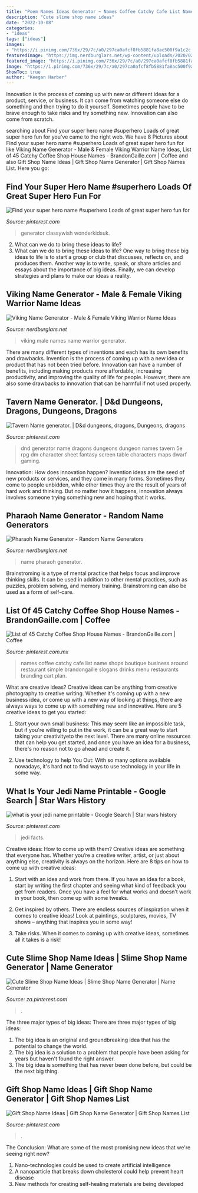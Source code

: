 ```yaml
---
title: "Poem Names Ideas Generator ~ Names Coffee Catchy Cafe List Name Shops Boutique Business Around Restaurant Simple Brandongaille Slogans Drinks Menu Restaurants Branding Cart Plan"
description: "Cute slime shop name ideas"
date: "2022-10-08"
categories:
- "ideas"
tags: ["ideas"]
images:
- "https://i.pinimg.com/736x/29/7c/a0/297ca0afcf8fb5881fa8ac500f9a1c2c.jpg"
featuredImage: "https://img.nerdburglars.net/wp-content/uploads/2020/02/male-viking-names-1024x567.jpg"
featured_image: "https://i.pinimg.com/736x/29/7c/a0/297ca0afcf8fb5881fa8ac500f9a1c2c.jpg"
image: "https://i.pinimg.com/736x/29/7c/a0/297ca0afcf8fb5881fa8ac500f9a1c2c.jpg"
ShowToc: true
author: "Keegan Harber"
---
```



Innovation is the process of coming up with new or different ideas for a product, service, or business. It can come from watching someone else do something and then trying to do it yourself. Sometimes people have to be brave enough to take risks and try something new. Innovation can also come from scratch.

	

		
searching about Find your super hero name #superhero Loads of great super hero fun for you've came to the right web. We have 8 Pictures about Find your super hero name #superhero Loads of great super hero fun for like Viking Name Generator - Male &amp; Female Viking Warrior Name Ideas, List of 45 Catchy Coffee Shop House Names - BrandonGaille.com | Coffee and also Gift Shop Name Ideas | Gift Shop Name Generator | Gift Shop Names List. Here you go:
		
    
## Find Your Super Hero Name #superhero Loads Of Great Super Hero Fun For

<img loading=lazy src="https://i.pinimg.com/736x/df/ae/bb/dfaebb82adf6b71cba0a7acc70356a5e.jpg" onerror="this.onerror=null;this.src='https://tse2.mm.bing.net/th?id=OIP.b1oLELnZBdazVgAdLkDjoAHaKe&amp;pid=15.1';" alt="Find your super hero name #superhero Loads of great super hero fun for">

_Source: pinterest.com_

>generator classywish wonderkidsuk. 

	

2. What can we do to bring these ideas to life?
2. What can we do to bring these ideas to life? 
One way to bring these big ideas to life is to start a group or club that discusses, reflects on, and produces them. Another way is to write, speak, or share articles and essays about the importance of big ideas. Finally, we can develop strategies and plans to make our ideas a reality.

    
## Viking Name Generator - Male &amp; Female Viking Warrior Name Ideas

<img loading=lazy src="https://img.nerdburglars.net/wp-content/uploads/2020/02/male-viking-names-1024x567.jpg" onerror="this.onerror=null;this.src='https://tse3.mm.bing.net/th?id=OIP._y1aQN7cRPSluTp_YKZrfgHaEG&amp;pid=15.1';" alt="Viking Name Generator - Male &amp; Female Viking Warrior Name Ideas">

_Source: nerdburglars.net_

>viking male names name warrior generator. 

	

There are many different types of inventions and each has its own benefits and drawbacks.
Invention is the process of coming up with a new idea or product that has not been tried before. Innovation can have a number of benefits, including making products more affordable, increasing productivity, and improving the quality of life for people. However, there are also some drawbacks to innovation that can be harmful if not used properly.

    
## Tavern Name Generator. | D&amp;d Dungeons, Dragons, Dungeons, Dragons

<img loading=lazy src="https://i.pinimg.com/736x/29/7c/a0/297ca0afcf8fb5881fa8ac500f9a1c2c.jpg" onerror="this.onerror=null;this.src='https://tse3.mm.bing.net/th?id=OIP.3gVIj-T3YsNIG5NT8CW_yAHaKC&amp;pid=15.1';" alt="Tavern Name generator. | D&amp;d dungeons, dragons, Dungeons, dragons">

_Source: pinterest.com_

>dnd generator name dragons dungeons dungeon names tavern 5e rpg dm character sheet fantasy screen table characters maps dwarf gaming. 

	

Innovation: How does innovation happen?
Invention ideas are the seed of new products or services, and they come in many forms. Sometimes they come to people unbidden, while other times they are the result of years of hard work and thinking. But no matter how it happens, innovation always involves someone trying something new and hoping that it works.

    
## Pharaoh Name Generator - Random Name Generators

<img loading=lazy src="https://img.nerdburglars.net/wp-content/uploads/2020/05/tutankhamen-2336122_1920-1.jpg" onerror="this.onerror=null;this.src='https://tse4.mm.bing.net/th?id=OIP.3ZpfUJT22IK50Bq4G0BttwHaEU&amp;pid=15.1';" alt="Pharaoh Name Generator - Random Name Generators">

_Source: nerdburglars.net_

>name pharaoh generator. 

	

Brainstroming is a type of mental practice that helps focus and improve thinking skills. It can be used in addition to other mental practices, such as puzzles, problem solving, and memory training. Brainstroming can also be used as a form of self-care.

    
## List Of 45 Catchy Coffee Shop House Names - BrandonGaille.com | Coffee

<img loading=lazy src="https://i.pinimg.com/736x/77/45/bc/7745bcf6aeec1c5883c64adc6ffdd600--my-coffee-shop-kids-cafe.jpg" onerror="this.onerror=null;this.src='https://tse1.mm.bing.net/th?id=OIP.jbqIAV8ytIR6SU5T3BqXhQHaLG&amp;pid=15.1';" alt="List of 45 Catchy Coffee Shop House Names - BrandonGaille.com | Coffee">

_Source: pinterest.com.mx_

>names coffee catchy cafe list name shops boutique business around restaurant simple brandongaille slogans drinks menu restaurants branding cart plan. 

	

What are creative ideas?
Creative ideas can be anything from creative photography to creative writing. Whether it's coming up with a new business idea, or come up with a new way of looking at things, there are always ways to come up with something new and innovative. Here are 5 creative ideas to get you started: 
1) Start your own small business: This may seem like an impossible task, but if you're willing to put in the work, it can be a great way to start taking your creativityeto the next level. There are many online resources that can help you get started, and once you have an idea for a business, there's no reason not to go ahead and create it. 

2) Use technology to help You Out: With so many options available nowadays, it's hard not to find ways to use technology in your life in some way.

    
## What Is Your Jedi Name Printable - Google Search | Star Wars History

<img loading=lazy src="https://i.pinimg.com/736x/5e/17/9e/5e179e007bfbd4ce41054290541d3bb8.jpg" onerror="this.onerror=null;this.src='https://tse2.mm.bing.net/th?id=OIP.bYceiXQw4CCVaVH-msKI3AHaKe&amp;pid=15.1';" alt="what is your jedi name printable - Google Search | Star wars history">

_Source: pinterest.com_

>jedi facts. 

	

Creative ideas: How to come up with them?
Creative ideas are something that everyone has. Whether you’re a creative writer, artist, or just about anything else, creativity is always on the horizon. Here are 8 tips on how to come up with creative ideas:
1. Start with an idea and work from there. If you have an idea for a book, start by writing the first chapter and seeing what kind of feedback you get from readers. Once you have a feel for what works and doesn’t work in your book, then come up with some tweaks.

2. Get inspired by others. There are endless sources of inspiration when it comes to creative ideas! Look at paintings, sculptures, movies, TV shows – anything that inspires you in some way!

3. Take risks. When it comes to coming up with creative ideas, sometimes all it takes is a risk!

    
## Cute Slime Shop Name Ideas | Slime Shop Name Generator | Name Generator

<img loading=lazy src="https://i.pinimg.com/736x/73/e5/34/73e534d0e0cf06a4c35c23ae44438f74.jpg" onerror="this.onerror=null;this.src='https://tse1.mm.bing.net/th?id=OIP.3ptILa3NydFztAtX1uJADAHaLG&amp;pid=15.1';" alt="Cute Slime Shop Name Ideas | Slime Shop Name Generator | Name Generator">

_Source: za.pinterest.com_

>. 

	

The three major types of big ideas:
There are three major types of big ideas: 
1. The big idea is an original and groundbreaking idea that has the potential to change the world. 
2. The big idea is a solution to a problem that people have been asking for years but haven't found the right answer. 
3. The big idea is something that has never been done before, but could be the next big thing.

    
## Gift Shop Name Ideas | Gift Shop Name Generator | Gift Shop Names List

<img loading=lazy src="https://i.pinimg.com/736x/8d/47/a7/8d47a7ebc20370d7bb4ac10cb0070e6b.jpg" onerror="this.onerror=null;this.src='https://tse4.mm.bing.net/th?id=OIP.B0cdyR3iSrtyR0thQolEfwHaLG&amp;pid=15.1';" alt="Gift Shop Name Ideas | Gift Shop Name Generator | Gift Shop Names List">

_Source: pinterest.com_

>. 

	

The Conclusion: What are some of the most promising new ideas that we're seeing right now?
1. Nano-technologies could be used to create artificial intelligence
2. A nanoparticle that breaks down cholesterol could help prevent heart disease
3. New methods for creating self-healing materials are being developed

